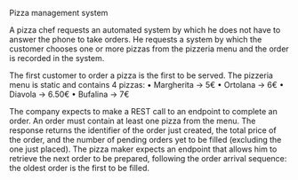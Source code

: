 Pizza management system 

A pizza chef requests an automated system by which he does not have 
to answer the phone to take orders. He requests a system by which the 
customer chooses one or more pizzas from the pizzeria menu and the 
order is recorded in the system.  

The first customer to order a pizza is the first to be served. 
The pizzeria menu is static and contains 4 pizzas: 
• Margherita -> 5€ 
• Ortolana -> 6€ 
• Diavola -> 6.50€ 
• Bufalina -> 7€ 

The company expects to make a REST call to an endpoint to complete 
an order. 
An order must contain at least one pizza from the menu. 
The response returns the identifier of the order just created, the total price 
of the order, and the number of pending orders yet to be filled (excluding 
the one just placed). The pizza maker expects an endpoint that allows him 
to retrieve the next order to be prepared, following the order arrival 
sequence: the oldest order is the first to be filled.